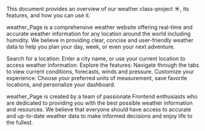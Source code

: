 This document provides an overview of our weather class-project ☀️, its features, and how you can use it.

weather_Page is a comprehensive weather website offering real-time and accurate weather information for any location around the world including humidity. We believe in providing clear, concise and user-friendly weather data to help you plan your day, week, or even your next adventure.

Search for a location: Enter a city name, or use your current location to access weather information.
Explore the features: Navigate through the tabs to view current conditions, forecasts, winds and pressure.
Customize your experience: Choose your preferred units of measurement, save favorite locations, and personalize your dashboard.

weather_Page is created by a team of passionate Frontend enthusiasts who are dedicated to providing you with the best possible weather information and resources. We believe that everyone should have access to accurate and up-to-date weather data to make informed decisions and enjoy life to the fullest.
